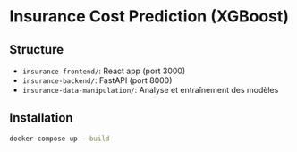 # Insurance Cost Prediction (XGBoost)

## Structure
- `insurance-frontend/`: React app (port 3000)
- `insurance-backend/`: FastAPI (port 8000)
- `insurance-data-manipulation/`: Analyse et entraînement des modèles

## Installation
```bash
docker-compose up --build